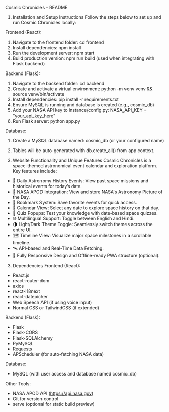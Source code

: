 Cosmic Chronicles - README
1. Installation and Setup Instructions
Follow the steps below to set up and run Cosmic Chronicles locally:

Frontend (React):
1. Navigate to the frontend folder: cd frontend
2. Install dependencies: npm install
3. Run the development server: npm start
4. Build production version: npm run build (used when integrating with Flask backend)

Backend (Flask):
1. Navigate to the backend folder: cd backend
2. Create and activate a virtual environment: python -m venv venv && source venv/bin/activate
3. Install dependencies: pip install -r requirements.txt
4. Ensure MySQL is running and database is created (e.g., cosmic_db)
5. Add your NASA API key to instance/config.py: NASA_API_KEY = "your_api_key_here"
6. Run Flask server: python app.py

Database:
1. Create a MySQL database named: cosmic_db (or your configured name)
2. Tables will be auto-generated with db.create_all() from app context.

2. Website Functionality and Unique Features
Cosmic Chronicles is a space-themed astronomical event calendar and exploration platform. Key features include:

- 🌌 Daily Astronomy History Events: View past space missions and historical events for today’s date.
- 📸 NASA APOD Integration: View and store NASA's Astronomy Picture of the Day.
- 🔖 Bookmark System: Save favorite events for quick access.
- 📅 Calendar View: Select any date to explore space history on that day.
- 🧠 Quiz Popups: Test your knowledge with date-based space quizzes.
- 🌐 Multilingual Support: Toggle between English and Hindi.
- 🌗 Light/Dark Theme Toggle: Seamlessly switch themes across the entire UI.
- 🗺️ Timeline View: Visualize major space milestones in a scrollable timeline.
- 🛰️ API-based and Real-Time Data Fetching.
- 📱 Fully Responsive Design and Offline-ready PWA structure (optional).

3. Dependencies
Frontend (React):
- React.js
- react-router-dom
- axios
- react-i18next
- react-datepicker
- Web Speech API (if using voice input)
- Normal CSS or TailwindCSS (if extended)

Backend (Flask):
- Flask
- Flask-CORS
- Flask-SQLAlchemy
- PyMySQL
- Requests
- APScheduler (for auto-fetching NASA data)

Database:
- MySQL (with user access and database named cosmic_db)

Other Tools:
- NASA APOD API (https://api.nasa.gov)
- Git for version control
- serve (optional for static build preview)



